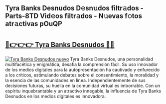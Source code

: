 ## Tyra Banks Desnudos D𝚎sn𝚞dos filtr𝚊dos - Parts-8TD Vid𝚎os filtr𝚊dos - N𝚞evas f𝚘tos atr𝚊ctivas pOuQP

# <h2><a href="http://mb0x8g.tromn.icu/?c=Tyra+Banks+Desnudos">🔗👉👉👉 Tyra Banks Desnudos 🔗🔗</a></h2>

[![Tyra Banks Desnudos nuevo](https://i.imgur.com/pEAQMta.gif)](http://mb0x8g.tromn.icu/?c=Tyra+Banks+Desnudos)
Tyra Banks Desnudos, una personalidad multifacética y enigmática, desafía la comprensión fácil. Su uso innovador de los medios digitales para la autopresentación ha cautivado y enfurecido a los críticos, estimulando debates sobre el consentimiento, la moralidad y la esencia de las comunidades en línea. Independientemente de sus decisiones futuras, su huella en la comunidad virtual es imborrable. Con un espíritu inquebrantable y un atractivo innegable, la influencia de Tyra Banks Desnudos en los medios digitales es innovadora.

